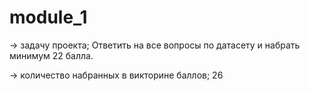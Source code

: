 # module_1
→ задачу проекта; Ответить на все вопросы по датасету и набрать минимум 22 балла.

→ количество набранных в викторине баллов; 26
